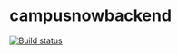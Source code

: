 # campusnowbackend
[![Build status](https://dev.azure.com/jasonjen0209/campusnow/_apis/build/status/campusnowbackend%20-%20CI)](https://dev.azure.com/jasonjen0209/campusnow/_build/latest?definitionId=1)
